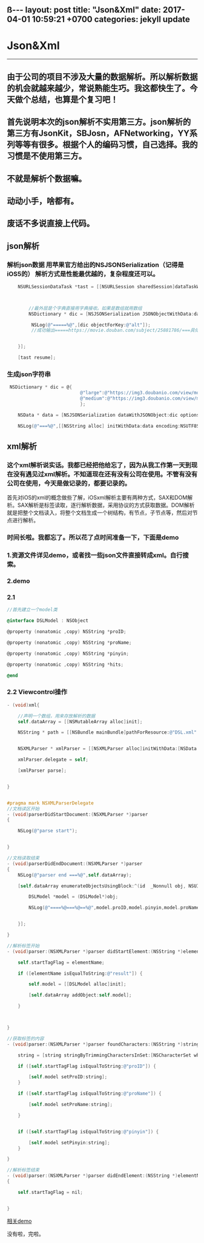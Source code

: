 ß---
layout: post
title:  "Json&Xml"
date:   2017-04-01 10:59:21 +0700
categories: jekyll update
---
# Json&Xml

------

## 由于公司的项目不涉及大量的数据解析。所以解析数据的机会就越来越少，常说熟能生巧。我这都快生了。今天做个总结，也算是个复习吧！
## 首先说明本次的json解析不实用第三方。json解析的第三方有JsonKit，SBJosn，AFNetworking，YY系列等等有很多。根据个人的编码习惯，自己选择。我的习惯是不使用第三方。
## 不就是解析个数据嘛。
## 动动小手，啥都有。
## 废话不多说直接上代码。
## json解析
### 解析json数据 用苹果官方给出的NSJSONSerialization（记得是iOS5的） 解析方式是性能最优越的，复杂程度还可以。
```Objective-C
    NSURLSessionDataTask *tast = [[NSURLSession sharedSession]dataTaskWithURL:[NSURL URLWithString:@"https://api.douban.com/v2/movie/subject/25881786"] completionHandler:^(NSData * _Nullable data, NSURLResponse * _Nullable response, NSError * _Nullable error) {



        //最外层是个字典直接用字典接收。如果是数组就用数组
        NSDictionary * dic = [NSJSONSerialization JSONObjectWithData:data options:NSJSONReadingMutableContainers error:nil];

         NSLog(@"=====%@",[dic objectForKey:@"alt"]);
         //成功输出=====https://movie.douban.com/subject/25881786/===具体的自己代码测试啊


    }];

    [tast resume];

```
### 生成json字符串
```Objective-C
 NSDictionary * dic = @{
                           @"large":@"https://img3.doubanio.com/view/movie_poster_cover/lpst/public/p2276855500.jpg",
                           @"medium":@"https://img3.doubanio.com/view/movie_poster_cover/spst/public/p2276855500.jpg"
                           };

    NSData * data = [NSJSONSerialization dataWithJSONObject:dic options:NSJSONWritingPrettyPrinted error:nil];

    NSLog(@"===%@",[[NSString alloc] initWithData:data encoding:NSUTF8StringEncoding]);

```
## xml解析
### 这个xml解析说实话。我都已经把他给忘了，因为从我工作第一天到现在没有遇见过xml解析。不知道现在还有没有公司在使用。不管有没有公司在使用，今天是做记录的，都要记录的。
首先对iOS的xml的概念做些了解，iOSxml解析主要有两种方式，SAX和DOM解析。SAX解析是标签读取，逐行解析数据，采用协议的方式获取数据。DOM解析就是把整个文档读入，将整个文档生成一个树结构，有节点，子节点等，然后对节点进行解析。
### 时间长啦。我都忘了。所以花了点时间准备一下，下面是demo
### 1.资源文件详见demo，或者找一些json文件直接转成xml。自行搜索。
### 2.demo
### 2.1
```Objective-C
//首先建立一个model类

@interface DSLModel : NSObject

@property (nonatomic ,copy) NSString *proID;

@property (nonatomic ,copy) NSString *proName;

@property (nonatomic ,copy) NSString *pinyin;

@property (nonatomic ,copy) NSString *hits;

@end

```
### 2.2 Viewcontrol操作
```Objective-C
- (void)xml{

    //声明一个数组，用来存放解析的数据
    self.dataArray = [[NSMutableArray alloc]init];

    NSString * path = [[NSBundle mainBundle]pathForResource:@"DSL.xml" ofType:nil];


    NSXMLParser * xmlParser = [[NSXMLParser alloc]initWithData:[NSData dataWithContentsOfFile:path]];

    xmlParser.delegate = self;

    [xmlParser parse];


}


#pragma mark NSXMLParserDelegate
//文档读区开始
- (void)parserDidStartDocument:(NSXMLParser *)parser
{

    NSLog(@"parse start");


}

//文档读取结束
- (void)parserDidEndDocument:(NSXMLParser *)parser
{
    NSLog(@"parser end ===%@",self.dataArray);

    [self.dataArray enumerateObjectsUsingBlock:^(id  _Nonnull obj, NSUInteger idx, BOOL * _Nonnull stop) {

        DSLModel *model = (DSLModel*)obj;

        NSLog(@"====%@===%@==%@",model.proID,model.pinyin,model.proName);


    }];

}

//解析标签开始
- (void)parser:(NSXMLParser *)parser didStartElement:(NSString *)elementName namespaceURI:(NSString *)namespaceURI qualifiedName:(NSString *)qName attributes:(NSDictionary<NSString *,NSString *> *)attributeDict{

    self.startTagFlag = elementName;

    if ([elementName isEqualToString:@"result"]) {

        self.model = [[DSLModel alloc]init];

        [self.dataArray addObject:self.model];

    }



}

//获取标签的内容
- (void)parser:(NSXMLParser *)parser foundCharacters:(NSString *)string{

    string = [string stringByTrimmingCharactersInSet:[NSCharacterSet whitespaceAndNewlineCharacterSet]];

    if ([self.startTagFlag isEqualToString:@"proID"]) {

        [self.model setProID:string];
    }

    if ([self.startTagFlag isEqualToString:@"proName"]) {

        [self.model setProName:string];

    }


    if ([self.startTagFlag isEqualToString:@"pinyin"]) {

        [self.model setPinyin:string];
    }

}

//解析标签结束
- (void)parser:(NSXMLParser *)parser didEndElement:(NSString *)elementName namespaceURI:(NSString *)namespaceURI qualifiedName:(NSString *)qName
{

    self.startTagFlag = nil;


}
```
[相关demo](https://github.com/dslcoding/JsonXml)

没有啦，完啦。
